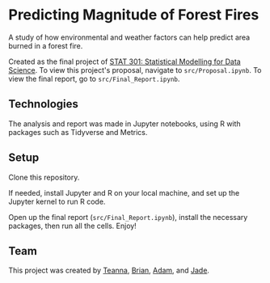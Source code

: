 # Predicting Magnitude of Forest Fires

A study of how environmental and weather factors can help predict area burned in a forest fire. 

Created as the final project of [STAT 301: Statistical Modelling for Data Science](https://courses.students.ubc.ca/cs/courseschedule?pname=subjarea&tname=subj-course&dept=STAT&course=301). To view this project's proposal, navigate to `src/Proposal.ipynb`. To view the final report, go to `src/Final_Report.ipynb`. 



## Technologies
The analysis and report was made in Jupyter notebooks, using R with packages such as Tidyverse and Metrics.

## Setup
Clone this repository. 

If needed, install Jupyter and R on your local machine, and set up the Jupyter kernel to run R code. 

Open up the final report (`src/Final_Report.ipynb`), install the necessary packages, then run all the cells. Enjoy!


## Team 
This project was created by [Teanna](https://github.com/teannaurq), [Brian](https://github.com/Jun-QianKong), [Adam](https://github.com/adagfs), and [Jade](https://github.com/jjadeb).
